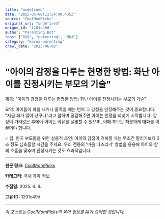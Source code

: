 ```yaml
---
title: "undefined"
date: "2025-06-08T11:54:00.435Z"
source: "CoolMomPicks"
original_url: "undefined"
unique_id: "1201c49d"
author: "Parenting Bot"
tags: ["육아", "parenting", "국내"]
category: "korea-parenting"
crawl_date: "2025-06-08"
---
```


# "아이의 감정을 다루는 현명한 방법: 화난 아이를 진정시키는 부모의 기술"

제목: "아이의 감정을 다루는 현명한 방법: 화난 아이를 진정시키는 부모의 기술"

요약:
아이들이 화를 내거나 울먹일 때는 먼저 그 감정을 인정해주는 것이 중요합니다. "지금 화가 많이 났구나"라고 말하며 공감해주면 아이는 안정을 되찾기 시작합니다. 감정이 가라앉은 후에야 아이는 이유를 설명할 수 있으며, 이때 부모는 차분하게 대화를 이끌어야 합니다.

💡 팁:
한국 부모들을 위한 실용적 조언:
아이의 감정이 격해질 때는 무조건 말리기보다 3초 정도 심호흡할 시간을 주세요. 우리 전통의 '마음 다스리기' 방법을 응용해 아이와 함께 호흡을 맞추며 진정시키는 것도 효과적입니다.

---

**원문 링크:** [CoolMomPicks](undefined)

**카테고리:** 국내 육아 정보

**수집일:** 2025. 6. 8.

**고유 ID:** 1201c49d

---
*이 포스트는 CoolMomPicks의 육아 정보를 AI가 요약한 것입니다.*